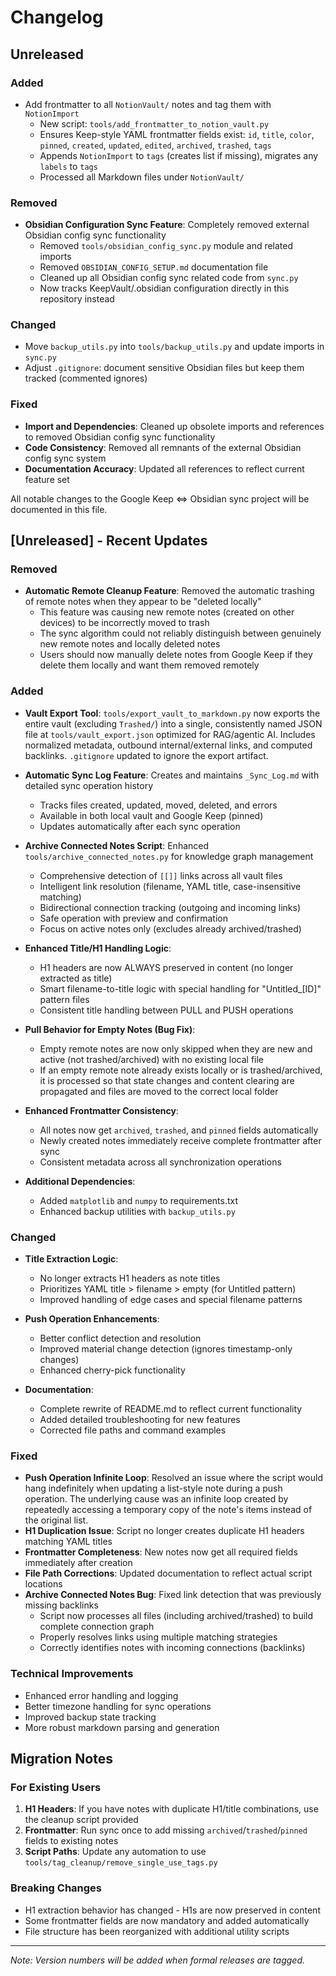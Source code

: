 # Changelog

## Unreleased

### Added
- Add frontmatter to all `NotionVault/` notes and tag them with `NotionImport`
  - New script: `tools/add_frontmatter_to_notion_vault.py`
  - Ensures Keep-style YAML frontmatter fields exist: `id`, `title`, `color`, `pinned`, `created`, `updated`, `edited`, `archived`, `trashed`, `tags`
  - Appends `NotionImport` to `tags` (creates list if missing), migrates any `labels` to `tags`
  - Processed all Markdown files under `NotionVault/`

### Removed
- **Obsidian Configuration Sync Feature**: Completely removed external Obsidian config sync functionality
  - Removed `tools/obsidian_config_sync.py` module and related imports
  - Removed `OBSIDIAN_CONFIG_SETUP.md` documentation file
  - Cleaned up all Obsidian config sync related code from `sync.py`
  - Now tracks KeepVault/.obsidian configuration directly in this repository instead

### Changed
- Move `backup_utils.py` into `tools/backup_utils.py` and update imports in `sync.py`
 - Adjust `.gitignore`: document sensitive Obsidian files but keep them tracked (commented ignores)

### Fixed
- **Import and Dependencies**: Cleaned up obsolete imports and references to removed Obsidian config sync functionality
- **Code Consistency**: Removed all remnants of the external Obsidian config sync system
- **Documentation Accuracy**: Updated all references to reflect current feature set

All notable changes to the Google Keep <=> Obsidian sync project will be documented in this file.

## [Unreleased] - Recent Updates

### Removed
- **Automatic Remote Cleanup Feature**: Removed the automatic trashing of remote notes when they appear to be "deleted locally"
  - This feature was causing new remote notes (created on other devices) to be incorrectly moved to trash
  - The sync algorithm could not reliably distinguish between genuinely new remote notes and locally deleted notes
  - Users should now manually delete notes from Google Keep if they delete them locally and want them removed remotely

### Added
- **Vault Export Tool**: `tools/export_vault_to_markdown.py` now exports the entire vault (excluding `Trashed/`) into a single, consistently named JSON file at `tools/vault_export.json` optimized for RAG/agentic AI. Includes normalized metadata, outbound internal/external links, and computed backlinks. `.gitignore` updated to ignore the export artifact.
- **Automatic Sync Log Feature**: Creates and maintains `_Sync_Log.md` with detailed sync operation history
  - Tracks files created, updated, moved, deleted, and errors
  - Available in both local vault and Google Keep (pinned)
  - Updates automatically after each sync operation

- **Archive Connected Notes Script**: Enhanced `tools/archive_connected_notes.py` for knowledge graph management
  - Comprehensive detection of `[[]]` links across all vault files
  - Intelligent link resolution (filename, YAML title, case-insensitive matching)
  - Bidirectional connection tracking (outgoing and incoming links)
  - Safe operation with preview and confirmation
  - Focus on active notes only (excludes already archived/trashed)

- **Enhanced Title/H1 Handling Logic**:
  - H1 headers are now ALWAYS preserved in content (no longer extracted as title)
  - Smart filename-to-title logic with special handling for "Untitled_[ID]" pattern files
  - Consistent title handling between PULL and PUSH operations

- **Pull Behavior for Empty Notes (Bug Fix)**:
  - Empty remote notes are now only skipped when they are new and active (not trashed/archived) with no existing local file
  - If an empty remote note already exists locally or is trashed/archived, it is processed so that state changes and content clearing are propagated and files are moved to the correct local folder



- **Enhanced Frontmatter Consistency**:
  - All notes now get `archived`, `trashed`, and `pinned` fields automatically
  - Newly created notes immediately receive complete frontmatter after sync
  - Consistent metadata across all synchronization operations

- **Additional Dependencies**: 
  - Added `matplotlib` and `numpy` to requirements.txt
  - Enhanced backup utilities with `backup_utils.py`

### Changed
- **Title Extraction Logic**: 
  - No longer extracts H1 headers as note titles
  - Prioritizes YAML title > filename > empty (for Untitled pattern)
  - Improved handling of edge cases and special filename patterns

- **Push Operation Enhancements**:
  - Better conflict detection and resolution
  - Improved material change detection (ignores timestamp-only changes)
  - Enhanced cherry-pick functionality

- **Documentation**: 
  - Complete rewrite of README.md to reflect current functionality
  - Added detailed troubleshooting for new features
  - Corrected file paths and command examples

### Fixed
- **Push Operation Infinite Loop**: Resolved an issue where the script would hang indefinitely when updating a list-style note during a push operation. The underlying cause was an infinite loop created by repeatedly accessing a temporary copy of the note's items instead of the original list.
- **H1 Duplication Issue**: Script no longer creates duplicate H1 headers matching YAML titles
- **Frontmatter Completeness**: New notes now get all required fields immediately after creation
- **File Path Corrections**: Updated documentation to reflect actual script locations
- **Archive Connected Notes Bug**: Fixed link detection that was previously missing backlinks
  - Script now processes all files (including archived/trashed) to build complete connection graph
  - Properly resolves links using multiple matching strategies
  - Correctly identifies notes with incoming connections (backlinks)

### Technical Improvements
- Enhanced error handling and logging
- Better timezone handling for sync operations
- Improved backup state tracking
- More robust markdown parsing and generation

## Migration Notes

### For Existing Users
1. **H1 Headers**: If you have notes with duplicate H1/title combinations, use the cleanup script provided
2. **Frontmatter**: Run sync once to add missing `archived`/`trashed`/`pinned` fields to existing notes
3. **Script Paths**: Update any automation to use `tools/tag_cleanup/remove_single_use_tags.py`

### Breaking Changes
- H1 extraction behavior has changed - H1s are now preserved in content
- Some frontmatter fields are now mandatory and added automatically
- File structure has been reorganized with additional utility scripts

---

*Note: Version numbers will be added when formal releases are tagged.* 